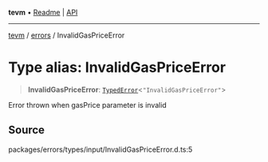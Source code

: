 **tevm** • [Readme](../../README.md) \| [API](../../modules.md)

***

[tevm](../../README.md) / [errors](../README.md) / InvalidGasPriceError

# Type alias: InvalidGasPriceError

> **InvalidGasPriceError**: [`TypedError`](TypedError.md)\<`"InvalidGasPriceError"`\>

Error thrown when gasPrice parameter is invalid

## Source

packages/errors/types/input/InvalidGasPriceError.d.ts:5

